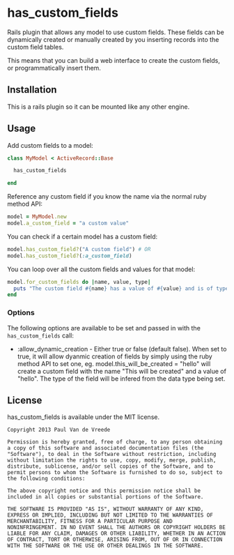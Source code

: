 # has_custom_fields

Rails plugin that allows any model to use custom fields. These fields can be dynamically created or manually created by you inserting records into the custom field tables.

This means that you can build a web interface to create the custom fields, or programmatically insert them.

## Installation

This is a rails plugin so it can be mounted like any other engine.

## Usage

Add custom fields to a model:

```ruby
class MyModel < ActiveRecord::Base

  has_custom_fields

end
```

Reference any custom field if you know the name via the normal ruby method API:

```ruby
model = MyModel.new
model.a_custom_field = "a custom value"
```

You can check if a certain model has a custom field:

```ruby
model.has_custom_field?("A custom field") # OR
model.has_custom_field?(:a_custom_field)
```

You can loop over all the custom fields and values for that model:

```ruby
model.for_custom_fields do |name, value, type|
  puts "The custom field #{name} has a value of #{value} and is of type #{type}."
end
```

### Options

The following options are available to be set and passed in with the `has_custom_fields` call:

* :allow_dynamic_creation - Either true or false (default false). When set to true, it will allow dyanmic creation of fields by simply using the ruby method API to set one, eg. model.this_will_be_created = "hello" will create a custom field with the name "This will be created" and a value of "hello". The type of the field will be infered from the data type being set.

## License

has_custom_fields is available under the MIT license.

```
Copyright 2013 Paul Van de Vreede

Permission is hereby granted, free of charge, to any person obtaining
a copy of this software and associated documentation files (the
"Software"), to deal in the Software without restriction, including
without limitation the rights to use, copy, modify, merge, publish,
distribute, sublicense, and/or sell copies of the Software, and to
permit persons to whom the Software is furnished to do so, subject to
the following conditions:

The above copyright notice and this permission notice shall be
included in all copies or substantial portions of the Software.

THE SOFTWARE IS PROVIDED "AS IS", WITHOUT WARRANTY OF ANY KIND,
EXPRESS OR IMPLIED, INCLUDING BUT NOT LIMITED TO THE WARRANTIES OF
MERCHANTABILITY, FITNESS FOR A PARTICULAR PURPOSE AND
NONINFRINGEMENT. IN NO EVENT SHALL THE AUTHORS OR COPYRIGHT HOLDERS BE
LIABLE FOR ANY CLAIM, DAMAGES OR OTHER LIABILITY, WHETHER IN AN ACTION
OF CONTRACT, TORT OR OTHERWISE, ARISING FROM, OUT OF OR IN CONNECTION
WITH THE SOFTWARE OR THE USE OR OTHER DEALINGS IN THE SOFTWARE.
```